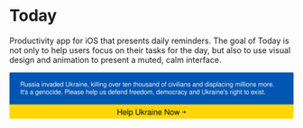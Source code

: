 # Today

Productivity app for iOS that presents daily reminders. The goal of Today is not only to help users focus on their tasks for the day, but also to use visual design and animation to present a muted, calm interface.

[![Stand With Ukraine](https://raw.githubusercontent.com/vshymanskyy/StandWithUkraine/main/banner2-direct.svg)](https://vshymanskyy.github.io/StandWithUkraine)
